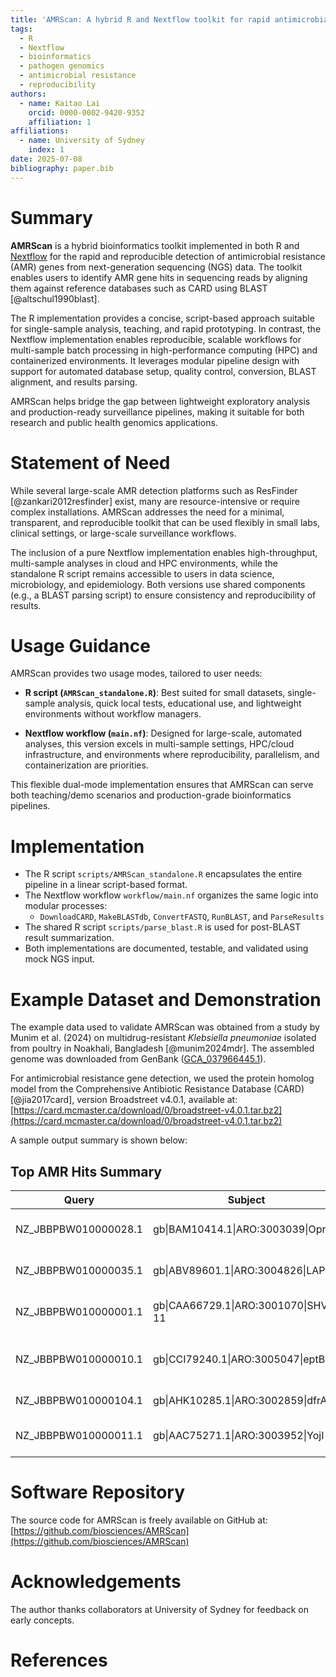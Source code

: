 ```yaml
---
title: 'AMRScan: A hybrid R and Nextflow toolkit for rapid antimicrobial resistance gene detection from sequencing data'
tags:
  - R
  - Nextflow
  - bioinformatics
  - pathogen genomics
  - antimicrobial resistance
  - reproducibility
authors:
  - name: Kaitao Lai
    orcid: 0000-0002-9420-9352
    affiliation: 1
affiliations:
  - name: University of Sydney
    index: 1
date: 2025-07-08
bibliography: paper.bib
---
```


# Summary

**AMRScan** is a hybrid bioinformatics toolkit implemented in both R and [Nextflow](https://www.nextflow.io/) for the rapid and reproducible detection of antimicrobial resistance (AMR) genes from next-generation sequencing (NGS) data. The toolkit enables users to identify AMR gene hits in sequencing reads by aligning them against reference databases such as CARD using BLAST [@altschul1990blast].

The R implementation provides a concise, script-based approach suitable for single-sample analysis, teaching, and rapid prototyping. In contrast, the Nextflow implementation enables reproducible, scalable workflows for multi-sample batch processing in high-performance computing (HPC) and containerized environments. It leverages modular pipeline design with support for automated database setup, quality control, conversion, BLAST alignment, and results parsing.

AMRScan helps bridge the gap between lightweight exploratory analysis and production-ready surveillance pipelines, making it suitable for both research and public health genomics applications.

# Statement of Need

While several large-scale AMR detection platforms such as ResFinder [@zankari2012resfinder] exist, many are resource-intensive or require complex installations. AMRScan addresses the need for a minimal, transparent, and reproducible toolkit that can be used flexibly in small labs, clinical settings, or large-scale surveillance workflows.

The inclusion of a pure Nextflow implementation enables high-throughput, multi-sample analyses in cloud and HPC environments, while the standalone R script remains accessible to users in data science, microbiology, and epidemiology. Both versions use shared components (e.g., a BLAST parsing script) to ensure consistency and reproducibility of results.

# Usage Guidance

AMRScan provides two usage modes, tailored to user needs:

- **R script (`AMRScan_standalone.R`)**: Best suited for small datasets, single-sample analysis, quick local tests, educational use, and lightweight environments without workflow managers.

- **Nextflow workflow (`main.nf`)**: Designed for large-scale, automated analyses, this version excels in multi-sample settings, HPC/cloud infrastructure, and environments where reproducibility, parallelism, and containerization are priorities.

This flexible dual-mode implementation ensures that AMRScan can serve both teaching/demo scenarios and production-grade bioinformatics pipelines.

# Implementation

- The R script `scripts/AMRScan_standalone.R` encapsulates the entire pipeline in a linear script-based format.
- The Nextflow workflow `workflow/main.nf` organizes the same logic into modular processes:
  - `DownloadCARD`, `MakeBLASTdb`, `ConvertFASTQ`, `RunBLAST`, and `ParseResults`
- The shared R script `scripts/parse_blast.R` is used for post-BLAST result summarization.
- Both implementations are documented, testable, and validated using mock NGS input.

# Example Dataset and Demonstration

The example data used to validate AMRScan was obtained from a study by Munim et al. (2024) on multidrug-resistant *Klebsiella pneumoniae* isolated from poultry in Noakhali, Bangladesh [@munim2024mdr]. The assembled genome was downloaded from GenBank ([GCA_037966445.1](https://www.ncbi.nlm.nih.gov/assembly/GCA_037966445.1)).

For antimicrobial resistance gene detection, we used the protein homolog model from the Comprehensive Antibiotic Resistance Database (CARD) [@jia2017card], version Broadstreet v4.0.1, available at:  
[https://card.mcmaster.ca/download/0/broadstreet-v4.0.1.tar.bz2](https://card.mcmaster.ca/download/0/broadstreet-v4.0.1.tar.bz2)

A sample output summary is shown below:

## Top AMR Hits Summary

| Query                       | Subject                                 | Identity | Length | Evalue | Bitscore | Annotation                                               |
|----------------------------|-----------------------------------------|----------|--------|--------|----------|----------------------------------------------------------|
| NZ_JBBPBW010000028.1       | gb\|BAM10414.1\|ARO:3003039\|OprA     | 40.839   | 453    | 0      | 252      | OprA \[Pseudomonas aeruginosa\]                       |
| NZ_JBBPBW010000035.1       | gb\|ABV89601.1\|ARO:3004826\|LAP-2    | 100.000  | 285    | 0      | 587      | LAP-2 \[Enterobacter cloacae\]                        |
| NZ_JBBPBW010000001.1       | gb\|CAA66729.1\|ARO:3001070\|SHV-11   | 100.000  | 286    | 0      | 581      | SHV-11 \[Klebsiella pneumoniae\]                      |
| NZ_JBBPBW010000010.1       | gb\|CCI79240.1\|ARO:3005047\|eptB     | 99.303   | 574    | 0      | 1109     | eptB \[Klebsiella pneumoniae subsp. rhinoscleromatis\]|
| NZ_JBBPBW010000104.1       | gb\|AHK10285.1\|ARO:3002859\|dfrA14   | 98.726   | 157    | 0      | 327      | dfrA14 \[Escherichia coli\]                          |
| NZ_JBBPBW010000011.1       | gb\|AAC75271.1\|ARO:3003952\|YojI     | 83.912   | 547    | 0      | 885      | YojI \[Escherichia coli str. K-12 substr. MG1655\]    |

# Software Repository

The source code for AMRScan is freely available on GitHub at:  
[https://github.com/biosciences/AMRScan](https://github.com/biosciences/AMRScan)

# Acknowledgements

The author thanks collaborators at University of Sydney for feedback on early concepts.

# References
